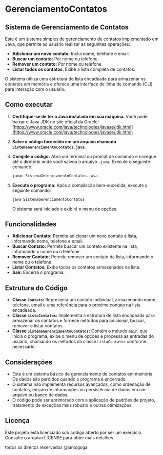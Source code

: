 # GerenciamentoContatos

## Sistema de Gerenciamento de Contatos

Este é um sistema simples de gerenciamento de contatos implementado em Java, que permite ao usuário realizar as seguintes operações:

* **Adicionar um novo contato:** Inclui nome, telefone e email.
* **Buscar um contato:** Por nome ou telefone.
* **Remover um contato:** Por nome ou telefone.
* **Listar todos os contatos:** Exibe a lista completa de contatos.

O sistema utiliza uma estrutura de lista encadeada para armazenar os contatos em memória e oferece uma interface de linha de comando (CLI) para interação com o usuário.

## Como executar

1. **Certifique-se de ter o Java instalado em sua máquina.** Você pode baixar o Java JDK no site oficial da Oracle: [https://www.oracle.com/java/technologies/javase/jdk.html](https://www.oracle.com/java/technologies/javase/jdk.html)

2. **Salve o código fornecido em um arquivo chamado `SistemaGerenciamentoContatos.java`.**

3. **Compile o código:** Abra um terminal ou prompt de comando e navegue até o diretório onde você salvou o arquivo `.java`. Execute o seguinte comando:

   ```bash
   javac SistemaGerenciamentoContatos.java
   ```

4. **Execute o programa:** Após a compilação bem-sucedida, execute o seguinte comando:

   ```bash
   java SistemaGerenciamentoContatos
   ```

   O sistema será iniciado e exibirá o menu de opções.

## Funcionalidades

* **Adicionar Contato:** Permite adicionar um novo contato à lista, informando nome, telefone e email.
* **Buscar Contato:** Permite buscar um contato existente na lista, informando o nome ou o telefone.
* **Remover Contato:** Permite remover um contato da lista, informando o nome ou o telefone.
* **Listar Contatos:** Exibe todos os contatos armazenados na lista.
* **Sair:** Encerra o programa.

## Estrutura do Código

* **Classe `Contato`:** Representa um contato individual, armazenando nome, telefone, email e uma referência para o próximo contato na lista encadeada.
* **Classe `ListaContatos`:** Implementa a estrutura de lista encadeada para armazenar os contatos e fornece métodos para adicionar, buscar, remover e listar contatos.
* **Classe `SistemaGerenciamentoContatos`:** Contém o método `main`, que inicia o programa, exibe o menu de opções e processa as entradas do usuário, chamando os métodos da classe `ListaContatos` conforme necessário.

## Considerações

* Este é um sistema básico de gerenciamento de contatos em memória. Os dados são perdidos quando o programa é encerrado.
* O sistema não implementa recursos avançados, como ordenação de contatos, edição de informações ou persistência de dados em um arquivo ou banco de dados.
* O código pode ser aprimorado com a aplicação de padrões de projeto, tratamento de exceções mais robusto e outras otimizações.


## Licença

Este projeto está licenciado sob codigo aberto por ser um exercício. Consulte o arquivo LICENSE para obter mais detalhes. 

todos os direitos reservados @janioguga 
